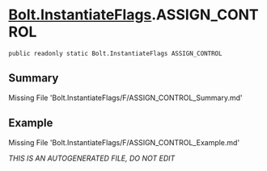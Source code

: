 # [Bolt.InstantiateFlags](Types/Bolt.InstantiateFlags.md).ASSIGN_CONTROL
`public readonly static Bolt.InstantiateFlags ASSIGN_CONTROL`
## Summary
Missing File 'Bolt.InstantiateFlags/F/ASSIGN_CONTROL_Summary.md'
## Example
Missing File 'Bolt.InstantiateFlags/F/ASSIGN_CONTROL_Example.md'

*THIS IS AN AUTOGENERATED FILE, DO NOT EDIT*
